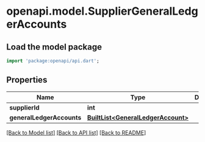 # openapi.model.SupplierGeneralLedgerAccounts

## Load the model package
```dart
import 'package:openapi/api.dart';
```

## Properties
Name | Type | Description | Notes
------------ | ------------- | ------------- | -------------
**supplierId** | **int** |  | [optional] 
**generalLedgerAccounts** | [**BuiltList&lt;GeneralLedgerAccount&gt;**](GeneralLedgerAccount.md) |  | [optional] 

[[Back to Model list]](../README.md#documentation-for-models) [[Back to API list]](../README.md#documentation-for-api-endpoints) [[Back to README]](../README.md)


